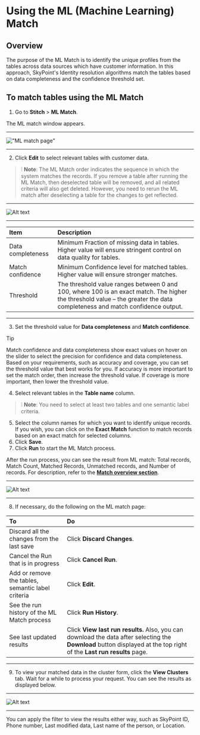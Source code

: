 # Using the ML (Machine Learning) Match

## Overview

The purpose of the ML Match is to identify the unique profiles from the tables across data sources which have customer information. In this approach, SkyPoint's Identity resolution algorithms match the tables based on data completeness and the confidence threshold set.

## To match tables using the ML Match

1. Go to **Stitch** > **ML Match**.

The ML match window appears.  

--- 
  
!["ML match page"](https://github.com/skypointcloud/platform/blob/master/docs/doc_snippets/MLMatch.png?raw=true) 

---

2. Click **Edit** to select relevant tables with customer data.  

 
> :grey_exclamation: **Note**: The ML Match order indicates the sequence in which the system matches the records. If you remove a table after running the ML Match, then deselected table will be removed, and all related criteria will also get deleted. However, you need to rerun the ML match after deselecting a table for the changes to get reflected.  

---

![Alt text](https://github.com/skypointcloud/platform/blob/master/docs/doc_snippets/Setorderofentities.png?raw=true)  
  
 ---
 
|Item|Description|
| :- | :- |
|Data completeness|Minimum Fraction of missing data in tables. Higher value will ensure stringent control on data quality for tables.|
|Match confidence|Minimum Confidence level for matched tables. Higher value will ensure stronger matches.|
|Threshold|The threshold value ranges between 0 and 100, where 100 is an exact match. The higher the threshold value – the greater the data completeness and match confidence output.|

---

3. Set the threshold value for **Data completeness** and **Match confidence**.  
  
  
> [!Tip] 
> Match confidence and data completeness show exact values on hover on the slider to select the precision for confidence and data completeness. Based on your requirements, such as accuracy and coverage, you can set the threshold value that best works for you. If accuracy is more important to set the match order, then increase the threshold value. If coverage is more important, then lower the threshold value.

4. Select relevant tables in the **Table name** column.  
  
  
> :grey_exclamation: **Note**: You need to select at least two tables and one semantic label criteria.  

  
5. Select the column names for which you want to identify unique records. If you wish, you can click on the **Exact Match** function to match records based on an exact match for selected columns.
6. Click **Save**. 
7. Click **Run** to start the ML Match process.

After the run process, you can see the result from ML match: Total records, Match Count, Matched Records, Unmatched records, and Number of records.  For description, refer to the [**Match overview section**](match.md).  

---
  
![Alt text](https://github.com/skypointcloud/platform/blob/master/docs/doc_snippets/MLMatchresult.png?raw=true)

---

8. If necessary, do the following on the ML match page:

|To|Do|
| :- | :- |
|Discard all the changes from the last save|Click **Discard Changes**.|
|Cancel the Run that is in progress|Click **Cancel Run**.|
|Add or remove the tables, semantic label criteria|Click **Edit**.|
|See the run history of the ML Match process|Click **Run History**.|
|See last updated results|Click **View last run results.** Also, you can download the data after selecting the **Download** button displayed at the top right of the **Last run results** page.|

---

9. To view your matched data in the cluster form, click the **View Clusters** tab. Wait for a while to process your request. You can see the results as displayed below.

---

![Alt text](https://github.com/skypointcloud/platform/blob/master/docs/doc_snippets/Viewcluster.png?raw=true)

---

You can apply the filter to view the results either way, such as SkyPoint ID, Phone number, Last modified data, Last name of the person, or Location.


